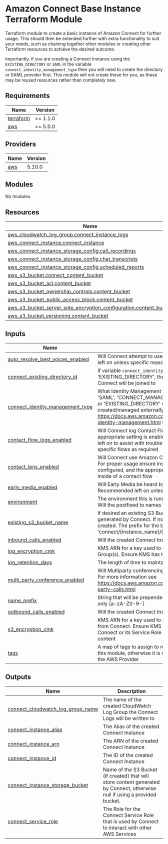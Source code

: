 # Amazon Connect Base Instance Terraform Module

Terraform module to create a basic instance of Amazon Connect for further usage. This should then be extended further with extra functionality to suit your needs, such as chaining together other modules or creating other Terraform resources to achieve the desired outcome.

Importantly, if you are creating a Connect Instance using the `EXISTING_DIRECTORY` or `SAML` in the variable `connect_identity_management_type` then you will need to create the directory or SAML provider first. This module will not create these for you, as these may be reused resources rather than completely new.

<!-- BEGINNING OF PRE-COMMIT-TERRAFORM DOCS HOOK -->
## Requirements

| Name | Version |
|------|---------|
| <a name="requirement_terraform"></a> [terraform](#requirement\_terraform) | >= 1.1.0 |
| <a name="requirement_aws"></a> [aws](#requirement\_aws) | >= 5.0.0 |

## Providers

| Name | Version |
|------|---------|
| <a name="provider_aws"></a> [aws](#provider\_aws) | 5.10.0 |

## Modules

No modules.

## Resources

| Name | Type |
|------|------|
| [aws_cloudwatch_log_group.connect_instance_logs](https://registry.terraform.io/providers/hashicorp/aws/latest/docs/resources/cloudwatch_log_group) | resource |
| [aws_connect_instance.connect_instance](https://registry.terraform.io/providers/hashicorp/aws/latest/docs/resources/connect_instance) | resource |
| [aws_connect_instance_storage_config.call_recordings](https://registry.terraform.io/providers/hashicorp/aws/latest/docs/resources/connect_instance_storage_config) | resource |
| [aws_connect_instance_storage_config.chat_transcripts](https://registry.terraform.io/providers/hashicorp/aws/latest/docs/resources/connect_instance_storage_config) | resource |
| [aws_connect_instance_storage_config.scheduled_reports](https://registry.terraform.io/providers/hashicorp/aws/latest/docs/resources/connect_instance_storage_config) | resource |
| [aws_s3_bucket.connect_content_bucket](https://registry.terraform.io/providers/hashicorp/aws/latest/docs/resources/s3_bucket) | resource |
| [aws_s3_bucket_acl.content_bucket](https://registry.terraform.io/providers/hashicorp/aws/latest/docs/resources/s3_bucket_acl) | resource |
| [aws_s3_bucket_ownership_controls.content_bucket](https://registry.terraform.io/providers/hashicorp/aws/latest/docs/resources/s3_bucket_ownership_controls) | resource |
| [aws_s3_bucket_public_access_block.content_bucket](https://registry.terraform.io/providers/hashicorp/aws/latest/docs/resources/s3_bucket_public_access_block) | resource |
| [aws_s3_bucket_server_side_encryption_configuration.content_bucket](https://registry.terraform.io/providers/hashicorp/aws/latest/docs/resources/s3_bucket_server_side_encryption_configuration) | resource |
| [aws_s3_bucket_versioning.content_bucket](https://registry.terraform.io/providers/hashicorp/aws/latest/docs/resources/s3_bucket_versioning) | resource |

## Inputs

| Name | Description | Type | Default | Required |
|------|-------------|------|---------|:--------:|
| <a name="input_auto_resolve_best_voices_enabled"></a> [auto\_resolve\_best\_voices\_enabled](#input\_auto\_resolve\_best\_voices\_enabled) | Will Connect attempt to use the best avilaible voice. Recommended left on unless specific reasons are identified | `bool` | `true` | no |
| <a name="input_connect_existing_directory_id"></a> [connect\_existing\_directory\_id](#input\_connect\_existing\_directory\_id) | If variable `connect_identity_management_type` is set to 'EXISTING\_DIRECTORY', then the ID of the Existing Directory Connect will be joined to | `string` | `"N/A"` | no |
| <a name="input_connect_identity_management_type"></a> [connect\_identity\_management\_type](#input\_connect\_identity\_management\_type) | What Identity Management that Connect will use. Valid values are 'SAML', 'CONNECT\_MANAGED', or 'EXISTING\_DIRECTORY'. 'SAML' or 'EXISTING\_DIRECTORY' will require more resources to be created/managed externally to this module. See https://docs.aws.amazon.com/connect/latest/adminguide/connect-identity-management.html for more information | `string` | n/a | yes |
| <a name="input_contact_flow_logs_enabled"></a> [contact\_flow\_logs\_enabled](#input\_contact\_flow\_logs\_enabled) | Will Connect log Contact Flow activity to CloudWatch logs (if the appropriate setting is enabled in the Contact Flow). Recommended left on to assist with trouble shooting, and disabling logging in specific flows as required | `bool` | `true` | no |
| <a name="input_contact_lens_enabled"></a> [contact\_lens\_enabled](#input\_contact\_lens\_enabled) | Will Connect use Amazon Connect Contact Lens to analyse calls. For proper usage ensure instance storage configuration has been configured, and the appropriate flow blocks configure the usage inside of a contact flow | `bool` | `true` | no |
| <a name="input_early_media_enabled"></a> [early\_media\_enabled](#input\_early\_media\_enabled) | Will Early Media be heard by the Agent when a call is answered. Recommended left on unless specific reasons are identified | `bool` | `true` | no |
| <a name="input_environment"></a> [environment](#input\_environment) | The environment this is running against, such as 'dev', 'test' etc. Will the postfixed to names for consistency. | `string` | n/a | yes |
| <a name="input_existing_s3_bucket_name"></a> [existing\_s3\_bucket\_name](#input\_existing\_s3\_bucket\_name) | If desired an existing S3 Bucket can be used to store content generated by Connect. If not provided, a new S3 Bucket will be created. The prefix for the bucket will be 'connect/{instance\_name}/{content\_prefix}' | `string` | `null` | no |
| <a name="input_inbound_calls_enabled"></a> [inbound\_calls\_enabled](#input\_inbound\_calls\_enabled) | Will the created Connect Instance be able to receive inbound calls | `bool` | `true` | no |
| <a name="input_log_encryption_cmk"></a> [log\_encryption\_cmk](#input\_log\_encryption\_cmk) | KMS ARN for a key used to encrypt created CloudWatch Log Group(s). Ensure KMS has the appropriate Key Policy | `string` | `null` | no |
| <a name="input_log_retention_days"></a> [log\_retention\_days](#input\_log\_retention\_days) | The length of time to maintain logs for | `number` | `90` | no |
| <a name="input_multi_party_conference_enabled"></a> [multi\_party\_conference\_enabled](#input\_multi\_party\_conference\_enabled) | Will Multiparty conferencing be enabled for usage in the instance. For more information see https://docs.aws.amazon.com/connect/latest/adminguide/multi-party-calls.html | `bool` | `false` | no |
| <a name="input_name_prefix"></a> [name\_prefix](#input\_name\_prefix) | String that will be prepended to names for consistency. Contents only [a-zA-Z0-9-] | `string` | n/a | yes |
| <a name="input_outbound_calls_enabled"></a> [outbound\_calls\_enabled](#input\_outbound\_calls\_enabled) | Will the created Connect Instance be able to make outbound calls | `bool` | `true` | no |
| <a name="input_s3_encryption_cmk"></a> [s3\_encryption\_cmk](#input\_s3\_encryption\_cmk) | KMS ARN for a key used to encrypt created S3 Content created from Connect. Ensure KMS has the appropriate key policy, and that Connect or its Service Role has appropriate permissions to encrypt content | `string` | `null` | no |
| <a name="input_tags"></a> [tags](#input\_tags) | A map of tags to assign to resources. These will be specific tags for this module, otherwise it is recommended to use `default_tags` in the AWS Provider | `map(any)` | `{}` | no |

## Outputs

| Name | Description |
|------|-------------|
| <a name="output_connect_cloudwatch_log_group_name"></a> [connect\_cloudwatch\_log\_group\_name](#output\_connect\_cloudwatch\_log\_group\_name) | The name of the created CloudWatch Log Group the Connect Logs will be written to |
| <a name="output_connect_instance_alias"></a> [connect\_instance\_alias](#output\_connect\_instance\_alias) | The Alias of the created Connect Instance |
| <a name="output_connect_instance_arn"></a> [connect\_instance\_arn](#output\_connect\_instance\_arn) | The ARN of the created Connect Instance |
| <a name="output_connect_instance_id"></a> [connect\_instance\_id](#output\_connect\_instance\_id) | The ID of the created Connect Instance |
| <a name="output_connect_instance_storage_bucket"></a> [connect\_instance\_storage\_bucket](#output\_connect\_instance\_storage\_bucket) | Name of the S3 Bucket (if created) that will store content generated by Connect, otherwise null if using a provided bucket. |
| <a name="output_connect_service_role"></a> [connect\_service\_role](#output\_connect\_service\_role) | The Role for the Connect Service Role that is used by Connect to interact with other AWS Services |
<!-- END OF PRE-COMMIT-TERRAFORM DOCS HOOK -->
